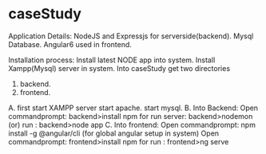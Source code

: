 # caseStudy
Application Details:
  NodeJS and Expressjs for serverside(backend).
  Mysql Database.
  Angular6 used in frontend.

Installation process:
  Install latest NODE app into system.
  Install Xampp(Mysql) server in system.
 Into caseStudy get two directories
  1. backend.
  2. frontend.
  
  A. first start XAMPP server 
        start apache.
        start mysql.
  B. Into Backend:
        Open commandprompt: backend>install npm
        for run server: backend>nodemon 
        (or) run      : backend>node app
  C. Into frontend:
        Open commandprompt: npm install -g @angular/cli (for global angular setup in system)
        Open commandprompt: frontend>install npm 
        for run           : frontend>ng serve
     
  

